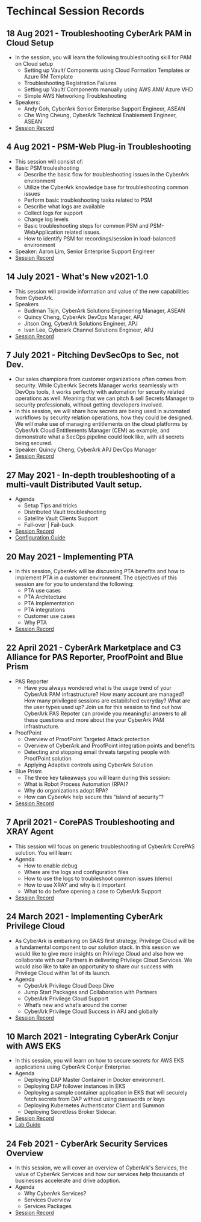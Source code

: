 # Techincal Session Records

## 18 Aug 2021 - Troubleshooting CyberArk PAM in Cloud Setup
- In the session, you will learn the following troubleshooting skill for PAM on Cloud setup
  - Setting up Vault/ Components using Cloud Formation Templates or Azure RM Template
  - Troubleshooting Registration Failures
  - Setting up Vault/ Components manually using AWS AMI/ Azure VHD
  - Simple AWS Networking Troubleshooting
- Speakers:
  - Andy Goh, CyberArk Senior Enterprise Support Engineer, ASEAN
  - Che Wing Cheung, CyberArk Technical Enablement Engineer, ASEAN
- [Session Record](https://cyberark.kiteworks.com/w/f-7c622304-39ec-48f3-94c4-b891ed1477b3)

## 4 Aug 2021 - PSM-Web Plug-in Troubleshooting
- This session will consist of:
- Basic PSM trouleshooting
  - Describe the basic flow for troubleshooting issues in the CyberArk environment
  - Utilize the CyberArk knowledge base for troubleshooting common issues
  - Perform basic troubleshooting tasks related to PSM
  - Describe what logs are available
  - Collect logs for support
  - Change log levels
  - Basic troubleshooting steps for common PSM and PSM-WebApplication related issues.
  - How to identify PSM for recordings/session in load-balanced environment
 - Speaker: Aaron Lim, Senior Enterprise Support Engineer
- [Session Record](https://cyberark.kiteworks.com/w/f-c813080d-d007-4661-aed4-f7ff67ea1f93)

## 14 July 2021 - What's New v2021-1.0
- This session will provide information and value of the new capabilities from CyberArk.
- Speakers
  - Budiman Tsjin, CyberArk Solutions Engineering Manager, ASEAN
  - Quincy Cheng, CyberArk DevOps Manager, APJ
  - Jitson Ong, CyberArk Solutions Engineer, APJ
  - Ivan Lee, Cyberark Channel Solutions Engineer, APJ
- [Session Record](https://cyberark.kiteworks.com/w/f-7031fe25-a629-488f-9ace-4460636423d7)

## 7 July 2021 - Pitching DevSecOps to Sec, not Dev.
- Our sales champions from customer organizations often comes from security. While CyberArk Secrets Manager works seamlessly with DevOps tools, it works perfectly with automation for security related operations as well. Meaning that we can pitch & sell Secrets Manager to security professionals, without getting developers involved.
- In this session, we will share how secrets are being used in automated workflows by security relation operations, how they could be designed.   We will make use of managing entitlements on the cloud platforms by CyberArk Cloud Entitlements Manager (CEM) as example, and demonstrate what a SecOps pipeline could look like, with all secrets being secured.
- Speaker: Quincy Cheng, CyberArk APJ DevOps Manager
- [Session Record](https://cyberark.kiteworks.com/w/f-c38fb827-4e18-4c08-9016-5e02ebc180c5)

## 27 May 2021 - In-depth troubleshooting of a multi-vault Distributed Vault setup.
- Agenda
  - Setup Tips and tricks
  - Distributed Vault troubleshooting
  - Satellite Vault Clients Support
  - Fail-over | Fail-back
- [Session Record](https://cyberark.kiteworks.com/w/PVcHweR5mJLN2uHr)
- [Configuration Guide](https://cyberark.kiteworks.com/w/4RMPy1mxTy0J6zjK)

## 20 May 2021 - Implementing PTA
- In this session, CyberArk will be discussing PTA benefits and how to implement PTA in a customer environment. The objectives of this session are for you to understand the following:
  - PTA use cases
  - PTA Architecture
  - PTA Implementation
  - PTA integrations
  - Customer use cases
  - Why PTA
- [Session Record](https://cyberark.kiteworks.com/w/RqEUEiAuXKKD8HMn)

## 22 April 2021 - CyberArk Marketplace and C3 Alliance for PAS Reporter, ProofPoint and Blue Prism
- PAS Reporter
  - Have you always wondered what is the usage trend of your CyberArk PAM infrastructure? How many account are managed? How many privileged sessions are established everyday? What are the user types used up? Join us for this session to find out how CyberArk PAS Repoter can provide you meaningful answers to all these questions and more about the your CyberArk PAM infrastructure.
- ProofPoint
  - Overview of ProofPoint Targeted Attack protection
  - Overview of CyberArk and ProofPoint integration points and benefits
  - Detecting and stopping email threats targeting people with ProofPoint solution
  - Applying Adaptive controls using CyberArk Solution
- Blue Prism
  - The three key takeaways you will learn during this session:
  - What is Robot Process Automation (RPA)?
  - Why do organizations adopt RPA?
  - How can CyberArk help secure this “island of security”?
- [Session Record](https://cyberark.kiteworks.com/w/T1y6AFiGL6Sqa30A)

## 7 April 2021 - CorePAS Troubleshooting and XRAY Agent
- This session will focus on generic troubleshooting of CyberArk CorePAS solution. You will learn:
- Agenda
  - How to enable debug
  - Where are the logs and configuration files
  - How to use the logs to troubleshoot common issues (demo)
  - How to use XRAY and why is it important
  - What to do before opening a case to CyberArk Support
- [Session Record](https://cyberark.kiteworks.com/w/KwMdfKvtBNlFXIRR)

## 24 March 2021 - Implementing CyberArk Privilege Cloud
- As CyberArk is embarking on SAAS first strategy, Privilege Cloud will be a fundamental component to our solution stack. In this session we would like to give more insights on Privilege Cloud and also how we collaborate with our Partners in delivering Privilege Cloud Services. We would also like to take an opportunity to share our success with Privilege Cloud within 1st of its launch.
- Agenda
  - CyberArk Privilege Cloud Deep Dive
  - Jump Start Packages and Collaboration with Partners
  - CyberArk Privilege Cloud Support
  - What’s new and what’s around the corner
  - CyberArk Privilege Cloud Success in APJ and globally
- [Session Record](https://cyberark.kiteworks.com/w/aoJaGcafa930GzaF)

## 10 March 2021 - Integrating CyberArk Conjur with AWS EKS
- In this session, you will learn on how to secure secrets for AWS EKS applications using CyberArk Conjur Enterprise.
- Agenda
  - Deploying DAP Master Container in Docker environment.
  - Deploying DAP follower instances in EKS
  - Deploying a sample container application in EKS that will securely fetch secrets from DAP without using passwords or keys
  - Deploying Kubernetes Authenticator Client and Summon
  - Deploying Secretless Broker Sidecar.
- [Session Record](https://cyberark.kiteworks.com/w/8w9NOJCTliDnWrRd)
- [Lab Guide](https://github.com/ivanckleecity/CyberArk-DAP-EKS-Lap-2021)

## 24 Feb 2021 - CyberArk Security Services Overview
- In this session, we will cover an overview of CyberArk's Services, the value of CyberArk Services and how our services help thousands of businesses accelerate and drive adoption.
- Agenda
  - Why CyberArk Services?
  - Services Overview
  - Services Packages
- [Session Record](https://cyberark.kiteworks.com/w/XmP7QcQzLaMDSGzT)
